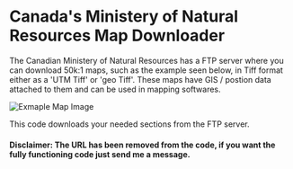 # Canada's Ministery of Natural Resources Map Downloader

The Canadian Ministery of Natural Resources has a FTP server where you can download 50k:1 maps, such as the example seen below, in Tiff format either as a 'UTM Tiff' or 'geo Tiff'. These maps have GIS / postion data attached to them and can be used in mapping softwares.

![Exmaple Map Image](https://github.com/cgiorelli/Map_Downloader/blob/master/Images/toporama_032b08_7_0_utm.png)

This code downloads your needed sections from the FTP server.

#### Disclaimer: The URL has been removed from the code, if you want the fully functioning code just send me a message.

